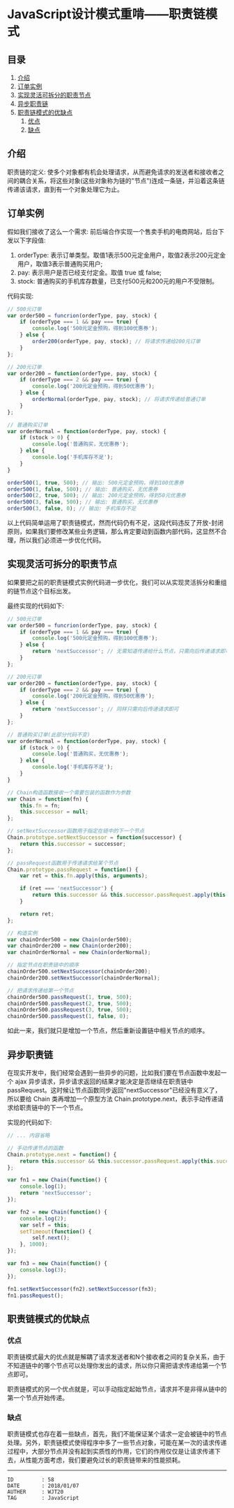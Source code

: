 
# JavaScript设计模式重啃——职责链模式 #

## 目录 ##

1. [介绍](#href1)
2. [订单实例](#href2)
3. [实现灵活可拆分的职责节点](#href3)
4. [异步职责链](#href4)
5. [职责链模式的优缺点](#href5)
    1. [优点](#href5-1)
    2. [缺点](#href5-2)

## <a name="href1">介绍</a> ##

职责链的定义: 使多个对象都有机会处理请求，从而避免请求的发送者和接收者之间的耦合关系，将这些对象(这些对象称为链的"节点")连成一条链，并沿着这条链传递该请求，直到有一个对象处理它为止。

## <a name="href2">订单实例</a> ##

假如我们接收了这么一个需求: 前后端合作实现一个售卖手机的电商网站，后台下发以下字段值:

1. orderType: 表示订单类型。取值1表示500元定金用户，取值2表示200元定金用户，取值3表示普通购买用户;
2. pay: 表示用户是否已经支付定金。取值 true 或 false;
3. stock: 普通购买的手机库存数量，已支付500元和200元的用户不受限制。

代码实现:

```js
// 500元订单
var order500 = funcrion(orderType, pay, stock) {
    if (orderType === 1 && pay === true) {
        console.log('500元定金预购，得到100优惠券');
    } else {
        order200(orderType, pay, stock); // 将请求传递给200元订单
    }
};

// 200元订单
var order200 = function(orderType, pay, stock) {
    if (orderType === 2 && pay === true) {
        console.log('200元定金预购，得到50优惠券');
    } else {
        orderNormal(orderType, pay, stock); // 将请求传递给普通订单
    }
};

// 普通购买订单
var orderNormal = function(orderType, pay, stock) {
    if (stock > 0) {
        console.log('普通购买，无优惠券');
    } else {
        console.log('手机库存不足');
    }
}

order500(1, true, 500); // 输出: 500元定金预购，得到100优惠券
order500(1, false, 500); // 输出: 普通购买，无优惠券
order500(2, true, 500); // 输出: 200元定金预购，得到50元优惠券
order500(3, false, 500); // 输出: 普通购买，无优惠券
order500(3, false, 0); // 输出: 手机库存不足
```

以上代码简单运用了职责链模式，然而代码仍有不足，这段代码违反了开放-封闭原则，如果我们要修改某些业务逻辑，那么肯定要动到函数内部代码，这显然不合理，所以我们必须进一步优化代码。

## <a name="href3">实现灵活可拆分的职责节点</a> ##

如果要把之前的职责链模式实例代码进一步优化，我们可以从实现灵活拆分和重组的链节点这个目标出发。

最终实现的代码如下:

```js
// 500元订单
var order500 = funcrion(orderType, pay, stock) {
    if (orderType === 1 && pay === true) {
        console.log('500元定金预购，得到100优惠券');
    } else {
        return 'nextSuccessor'; // 无需知道传递给什么节点，只需向后传递请求即可
    }
};

// 200元订单
var order200 = function(orderType, pay, stock) {
    if (orderType === 2 && pay === true) {
        console.log('200元定金预购，得到50优惠券');
    } else {
        return 'nextSuccessor'; // 同样只需向后传递请求即可
    }
};

// 普通购买订单(此部分代码不变)
var orderNormal = function(orderType, pay, stock) {
    if (stock > 0) {
        console.log('普通购买，无优惠券');
    } else {
        console.log('手机库存不足');
    }
}

// Chain构造函数接收一个需要包装的函数作为参数
var Chain = function(fn) {
    this.fn = fn;
    this.successor = null;
};

// setNextSuccessor函数用于指定在链中的下一个节点
Chain.prototype.setNextSuccessor = function(successor) {
    return this.successor = successor;
};

// passRequest函数用于传递请求给某个节点
Chain.prototype.passRequest = function() {
    var ret = this.fn.apply(this, arguments);

    if (ret === 'nextSuccessor') {
        return this.successor && this.successor.passRequest.apply(this.successor, arguments);
    }

    return ret;
};

// 构造实例
var chainOrder500 = new Chain(order500);
var chainOrder200 = new Chain(order200);
var chainOrderNormal = new Chain(orderNormal);

// 指定节点在职责链中的顺序
chainOrder500.setNextSuccessor(chainOrder200);
chainOrder200.setNextSuccessor(chainOrderNormal);

// 把请求传递给第一个节点
chainOrder500.passRequest(1, true, 500);
chainOrder500.passRequest(2, true, 500);
chainOrder500.passRequest(3, true, 500);
chainOrder500.passRequest(1, false, 0);
```

如此一来，我们就只是增加一个节点，然后重新设置链中相关节点的顺序。

## <a name="href4">异步职责链</a> ##

在现实开发中，我们经常会遇到一些异步的问题，比如我们要在节点函数中发起一个 ajax 异步请求，异步请求返回的结果才能决定是否继续在职责链中 passRequest。这时候让节点函数同步返回"nextSuccessor"已经没有意义了，所以要给 Chain 类再增加一个原型方法 Chain.prototype.next，表示手动传递请求给职责链中的下一个节点。

实现的代码如下:

```js
// ... 内容省略

// 手动传递节点的函数
Chain.prototype.next = function() {
    return this.successor && this.successor.passRequest.apply(this.successor, arguments);
};

var fn1 = new Chain(function() {
    console.log(1);
    return 'nextSuccessor';
});

var fn2 = new Chain(function() {
    console.log(2);
    var self = this;
    setTimeout(function() {
        self.next();
    }, 1000);
});

var fn3 = new Chain(function() {
    console.log(3);
});

fn1.setNextSuccessor(fn2).setNextSuccessor(fn3);
fn1.passRequest();
```

## <a name="href5">职责链模式的优缺点</a> ##

### <a name="href5-1">优点</a> ###

职责链模式最大的优点就是解耦了请求发送者和N个接收者之间的复杂关系，由于不知道链中的哪个节点可以处理你发出的请求，所以你只需把请求传递给第一个节点即可。

职责链模式的另一个优点就是，可以手动指定起始节点，请求并不是非得从链中的第一个节点开始传递。

### <a name="href5-2">缺点</a> ###

职责链模式也存在着一些缺点，首先，我们不能保证某个请求一定会被链中的节点处理。另外，职责链模式使得程序中多了一些节点对象，可能在某一次的请求传递过程中，大部分节点并没有起到实质性的作用，它们的作用仅仅是让请求传递下去，从性能方面考虑，我们要避免过长的职责链带来的性能损耗。

---

```
ID         : 58
DATE       : 2018/01/07
AUTHER     : WJT20
TAG        : JavaScript
```
